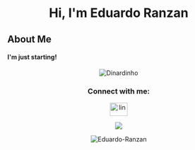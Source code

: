 <h1 align="center">Hi, I'm Eduardo Ranzan</h1>

## About Me
#### I'm just starting!

<!--SVG BOTTOM-->
<p align="center"> <img src="https://pa1.aminoapps.com/6573/48c6176e3972bd844869ce0a5ad027e088877de3_hq.gif" alt="Dinardinho" /></p> 

<!--Contatos-->
<h3 align="center">Connect with me:</h3>
<p align="center">
<a href="https://www.linkedin.com/in/eduardo-ranzan-ferreira-b75025294/" target="_blank">
  <img align="center" src="https://raw.githubusercontent.com/rahuldkjain/github-profile-readme-generator/master/src/images/icons/Social/linked-in-alt.svg" alt="lin" height="30" width="40" />
</a>
</p> 

<!--Email-->
<p align="center">
<img src="https://img.shields.io/badge/-ranzaneduardo03@gmail.com.com-556DB3?style=flat-square&logo=gmail&logoColor=EA4335"/>
</p>

<!--SVG BOTTOM-->
<p align="center"> <img src="https://raw.githubusercontent.com/mayhemantt/mayhemantt/Update/svg/Bottom.svg" alt="Eduardo-Ranzan" /></p> 
